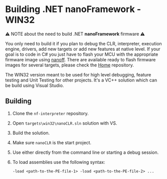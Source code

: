 # Building .NET nanoFramework - WIN32

⚠️ NOTE about the need to build .NET **nanoFramework** firmware ⚠️

You only need to build it if you plan to debug the CLR, interpreter, execution engine, drivers, add new targets or add new features at native level.
If your goal is to code in C# you just have to flash your MCU with the appropriate firmware image using [nanoff](https://github.com/nanoframework/nanoFirmwareFlasher).
There are available ready to flash firmware images for several targets, please check the [Home](https://github.com/nanoframework/Home#firmware-for-reference-boards) repository.

The WIN32 version meant to be used for high level debugging, feature testing and Unit Testing for other projects.
It's a VC++ solution which can be build using Visual Studio.

## Building

1. Clone the `nf-interpreter` repository.
1. Open `targets\win32\nanoCLR.sln` solution with VS.
1. Build the solution.
1. Make sure `nanoCLR` is the start project.
1. Use either directly from the command line or starting a debug session.
1. To load assemblies use the following syntax:

    ```console
    -load <path-to-the-PE-file-1> -load <path-to-the-PE-file-2> ...
    ```
